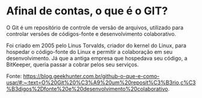 # Afinal de contas, o que é o GIT?

O Git é um repositório de controle de versão de arquivos, utilizado para controlar versões de códigos-fonte e desenvolvimento colaborativo.

Foi criado em 2005 pelo Linus Torvalds, criador do kernel do Linux, para hospedar o código-fonte do Linux e permitir a colaboração em seu desenvolvimento.
Já que a antiga empresa que hospedava seu código, a BitKeeper, queria passar a cobrar pelos seu serviços.

Fonte: https://blog.geekhunter.com.br/github-o-que-e-como-usar/#:~:text=O%20Git%20%C3%A9%20um%20reposit%C3%B3rio,c%C3%B3digos%2Dfonte%20e%20desenvolvimento%20colaborativo.
